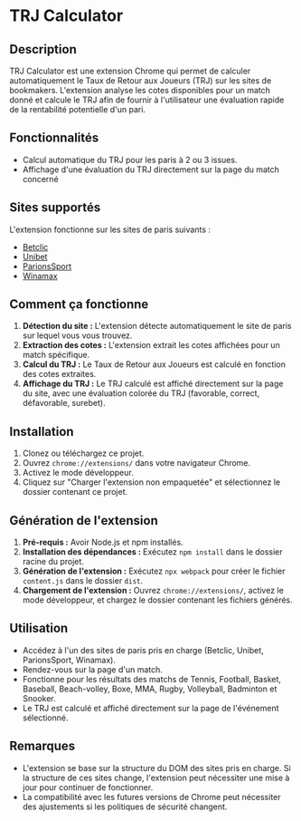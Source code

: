# TRJ Calculator

## Description

TRJ Calculator est une extension Chrome qui permet de calculer automatiquement le Taux de Retour aux Joueurs (TRJ) sur les sites de bookmakers. L'extension analyse les cotes disponibles pour un match donné et calcule le TRJ afin de fournir à l'utilisateur une évaluation rapide de la rentabilité potentielle d'un pari.

## Fonctionnalités

- Calcul automatique du TRJ pour les paris à 2 ou 3 issues.
- Affichage d'une évaluation du TRJ directement sur la page du match concerné

## Sites supportés

L'extension fonctionne sur les sites de paris suivants :

- [Betclic](https://www.betclic.fr/)
- [Unibet](https://www.unibet.fr/)
- [ParionsSport](https://enligne.parionssport.fdj.fr/)
- [Winamax](https://www.winamax.fr/)

## Comment ça fonctionne

1. **Détection du site :** L'extension détecte automatiquement le site de paris sur lequel vous vous trouvez.
2. **Extraction des cotes :** L'extension extrait les cotes affichées pour un match spécifique.
3. **Calcul du TRJ :** Le Taux de Retour aux Joueurs est calculé en fonction des cotes extraites.
4. **Affichage du TRJ :** Le TRJ calculé est affiché directement sur la page du site, avec une évaluation colorée du TRJ (favorable, correct, défavorable, surebet).

## Installation

1. Clonez ou téléchargez ce projet.
2. Ouvrez `chrome://extensions/` dans votre navigateur Chrome.
3. Activez le mode développeur.
4. Cliquez sur "Charger l'extension non empaquetée" et sélectionnez le dossier contenant ce projet.

## Génération de l'extension

1. **Pré-requis :** Avoir Node.js et npm installés.
2. **Installation des dépendances :** Exécutez `npm install` dans le dossier racine du projet.
3. **Génération de l'extension :** Exécutez `npx webpack` pour créer le fichier `content.js` dans le dossier `dist`.
4. **Chargement de l'extension :** Ouvrez `chrome://extensions/`, activez le mode développeur, et chargez le dossier contenant les fichiers générés.

## Utilisation

- Accédez à l'un des sites de paris pris en charge (Betclic, Unibet, ParionsSport, Winamax).
- Rendez-vous sur la page d'un match.
- Fonctionne pour les résultats des matchs de Tennis, Football, Basket, Baseball, Beach-volley, Boxe, MMA, Rugby, Volleyball, Badminton et Snooker.
- Le TRJ est calculé et affiché directement sur la page de l'événement sélectionné.

## Remarques

- L'extension se base sur la structure du DOM des sites pris en charge. Si la structure de ces sites change, l'extension peut nécessiter une mise à jour pour continuer de fonctionner.
- La compatibilité avec les futures versions de Chrome peut nécessiter des ajustements si les politiques de sécurité changent.

